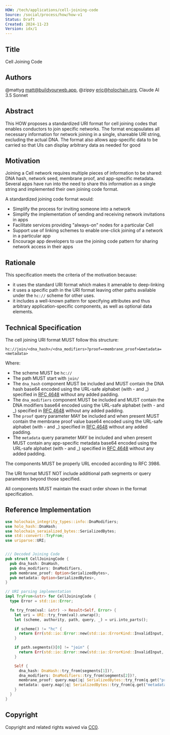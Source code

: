 ```yaml
---
HOW: /tech/applications/cell-joining-code
Source: /social/process/how/how-v1
Status: Draft
Created: 2024-11-23
Version: idx/1
---
```


## Title

Cell Joining Code

## Authors

@mattyg <matt@buildyourweb.app>, @zippy <eric@holochain.org>, Claude AI 3.5 Sonnet

## Abstract

This HOW proposes a standardized URI format for cell joining codes that enables conductors to join specific networks. The format encapsulates all necessary information for network joining in a single, shareable URI string, excluding the actual DNA.  The format also allows app-specific data to be carried so that UIs can display arbitrary data as needed for good 

## Motivation

Joining a Cell network requires multiple pieces of information to be shared: DNA hash, network seed, membrane proof, and app-specific metadata. Several apps have run into the need to share this information as a single string and implemented their own joining code format.

A standardized joining code format would:
- Simplify the process for inviting someone into a network
- Simplify the implementation of sending and receiving network invitations in apps
- Facilitate services providing "always-on" nodes for a particular Cell
- Support use of linking schemes to enable one-click joining of a network in a particular app
- Encourage app developers to use the joining code pattern for sharing network access in their apps

## Rationale

This specification meets the criteria of the motivation because:
- it uses the standard URI format which makes it amenable to deep-linking
- it uses a specific path in the URI format leaving other paths available under the `hc://` scheme for other uses.
- it includes a well-known pattern for specifying attributes and thus arbitrary application-specific components, as well as optional data elements.

## Technical Specification

The cell joining URI format MUST follow this structure:

```
hc://join/<dna_hash>/<dna_modifiers>?proof=<membrane_proof>&metadata=<metadata>
```

Where:

- The scheme MUST be `hc://`
- The path MUST start with `join/` 
- The `dna_hash` component MUST be included and MUST contain the DNA hash base64 encoded using the URL-safe alphabet (with - and _) specified in [RFC 4648](https://datatracker.ietf.org/doc/html/rfc4648#section-5) without any added padding.
- The `dna_modifiers` component MUST be included and MUST contain the DNA modifiers base64 encoded using the URL-safe alphabet (with - and _) specified in [RFC 4648](https://datatracker.ietf.org/doc/html/rfc4648#section-5) without any added padding.
- The `proof` query parameter MAY be included and when present MUST contain the membrane proof value base64 encoded using the URL-safe alphabet (with - and _) specified in [RFC 4648](https://datatracker.ietf.org/doc/html/rfc4648#section-5) without any added padding.
- The `metadata` query parameter MAY be included and when present MUST contain any app-specific metadata base64 encoded using the URL-safe alphabet (with - and _) specified in [RFC 4648](https://datatracker.ietf.org/doc/html/rfc4648#section-5) without any added padding.

The components MUST be properly URL encoded according to RFC 3986.

The URI format MUST NOT include additional path segments or query parameters beyond those specified.

All components MUST maintain the exact order shown in the format specification.


## Reference Implementation

```rust
use holochain_integrity_types::info::DnaModifiers;
use holo_hash::DnaHash;
use holochain_seraialized_bytes::SerializedBytes;
use std::convert::TryFrom;
use uriparse::URI;


/// Decoded Joining Code
pub struct CellJoiningCode {
  pub dna_hash: DnaHash,
  pub dna_modifiers: DnaModifiers,
  pub membrane_proof: Option<SerializedBytes>,
  pub metadata: Option<SerializedBytes>,
}

// URI parsing implementation
impl TryFrom<&str> for CellJoiningCode {
  type Error = std::io::Error;

  fn try_from(val: &str) -> Result<Self, Error> {
    let uri = URI::try_from(val).unwrap();
    let (scheme, authority, path, query, _) = uri.into_parts();

    if scheme() != "hc" {
      return Err(std::io::Error::new(std::io::ErrorKind::InvalidInput, "Invalid scheme"));
    }

    if path.segments()[0] != "join" {
      return Err(std::io::Error::new(std::io::ErrorKind::InvalidInput, "Invalid action"));
    }

    Self {
      dna_hash: DnaHash::try_from(segments[1])?,
      dna_modifiers: DnaModifiers::try_from(segments[2])?,
      membrane_proof: query.map(|q| SerializedBytes::try_from(q.get("proof"))),
      metadata: query.map(|q| SerializedBytes::try_from(q.get("metadata"))),
    }
  }
}
```

## Copyright

Copyright and related rights waived via [CC0](https://creativecommons.org/publicdomain/zero/1.0/).
